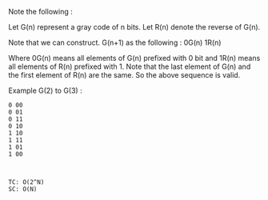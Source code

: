 Note the following :

Let G(n) represent a gray code of n bits.
Let R(n) denote the reverse of G(n).

Note that we can construct.
G(n+1) as the following :
0G(n)
1R(n)

Where 0G(n) means all elements of G(n) prefixed with 0 bit and 1R(n) means all elements of R(n) prefixed with 1.
Note that the last element of G(n) and the first element of R(n) are the same. So the above sequence is valid.

Example G(2) to G(3) :

    0 00
    0 01
    0 11
    0 10
    1 10
    1 11
    1 01
    1 00


    
    TC: O(2^N)
    SC: O(N)